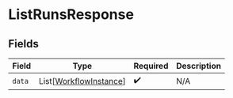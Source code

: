 # ListRunsResponse


## Fields

| Field                                                             | Type                                                              | Required                                                          | Description                                                       |
| ----------------------------------------------------------------- | ----------------------------------------------------------------- | ----------------------------------------------------------------- | ----------------------------------------------------------------- |
| `data`                                                            | List[[WorkflowInstance](../../models/shared/workflowinstance.md)] | :heavy_check_mark:                                                | N/A                                                               |